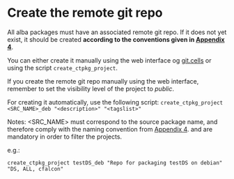 # Create the remote git repo

All alba packages must have an associated remote git repo. If it does not yet exist, it should be created **according to the conventions given in [Appendix 4](Appendix_4.md)**.

You can either create it manually using the web interface og [git.cells](https://git.cells.es) or using the script `create_ctpkg_project`.

If you create the remote git repo manually using the web interface, remember to set the visibility level of the project to *public*.

For creating it automatically, use the following script:
`create_ctpkg_project <SRC_NAME>_deb "<description>" "<tagslist>"`

Notes: <SRC_NAME> must correspond to the source package name, and therefore comply with the naming convention from [Appendix 4](Appendix_4.md). <description> and <tagslist> are mandatory in order to filter the projects.

e.g.:

`create_ctpkg_project testDS_deb "Repo for packaging testDS on debian" "DS, ALL, cfalcon"`
